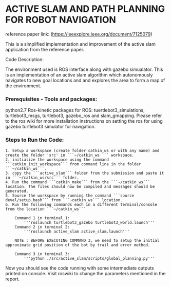 # ACTIVE SLAM AND PATH PLANNING FOR ROBOT NAVIGATION
reference paper link: (https://ieeexplore.ieee.org/document/7125079)

This is a simplified implementation and improvement of the active slam application from the reference paper.

Code Description:

The environment used is ROS interface along with gazebo simualator. This is an implementation of an active slam algorithm which autonomously navigates to new goal locations and and explores the area to form a map of the environment.

### Prerequisites - Tools and packages:
python2.7
Ros-kinetic
packages for ROS: tuertlebot3_simulations, turtlebot3_msgs, turtlebot3, gazebo_ros and slam_gmapping. Please refer to the ros wiki for more installation instructions on setting the ros for using gazebo turtlebot3 simulator for navigation.

### Steps to Run the Code:
	1. Setup a workspace (create folder catkin_ws or with any name) and create the folder 'src' in ```~/catkin_ws ``` workspace.
	2. initialize the workspace using the command ```catkin_init_workspace``` from command line in the folder ```~/catkin_ws```.
	3. copy the ```active_slam``` folder from the submission and paste it in ```~/catkin_ws/src``` folder.
	4. Run the command ```catkin_make``` from the ```~/catkin_ws``` location. The files should now be compiled and messages should be generated.
	5. Source the workspace by running the command ```source devel/setup.bash``` from ```~catkin_ws``` location.
	6. Run the following commands each in a different terminal/console from the location ```~/catkin_ws```
	
		Command 1 in terminal 1:
			'''roslaunch turtlebot3_gazebo turtlebot3_world.launch'''
		Command 2 in terminal 2:
			'''roslaunch active_slam active_slam.launch'''
		
		NOTE : BEFORE EXECUTING COMMAND 3, we need to setup the initial approximate grid position of the bot by trail and error method.
		
		Command 3 in terminal 3:
			'''python ./src/active_slam/scripts/global_planning.py'''

Now you should see the code running with some intermediate outputs printed on console. Visit roswiki to change the parameters mentioned in the report.

